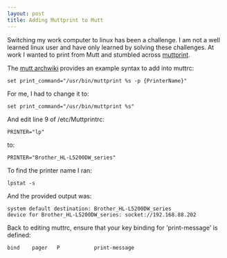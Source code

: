```yaml
---
layout: post
title: Adding Muttprint to Mutt 
---
```


Switching my work computer to linux has been a challenge.  I am not a well learned linux user and have only learned by solving these challenges.  At work I wanted to print from Mutt and stumbled across [muttprint](https://aur.archlinux.org/packages/muttprint/).

The [mutt archwiki](https://wiki.archlinux.org/index.php/mutt) provides an example syntax to add into muttrc:
````
set print_command="/usr/bin/muttprint %s -p {PrinterName}"
````

For me, I had to change it to:
````
set print_command="/usr/bin/muttprint %s"
````
And edit line 9 of /etc/Muttprintrc:
````
PRINTER="lp"
````
to:
````
PRINTER="Brother_HL-L5200DW_series"
````

To find the printer name I ran:
````
lpstat -s
````
And the provided output was:
````
system default destination: Brother_HL-L5200DW_series
device for Brother_HL-L5200DW_series: socket://192.168.88.202
````

Back to editing muttrc, ensure that your key binding for 'print-message' is defined:
````
bind    pager   P           print-message
````
